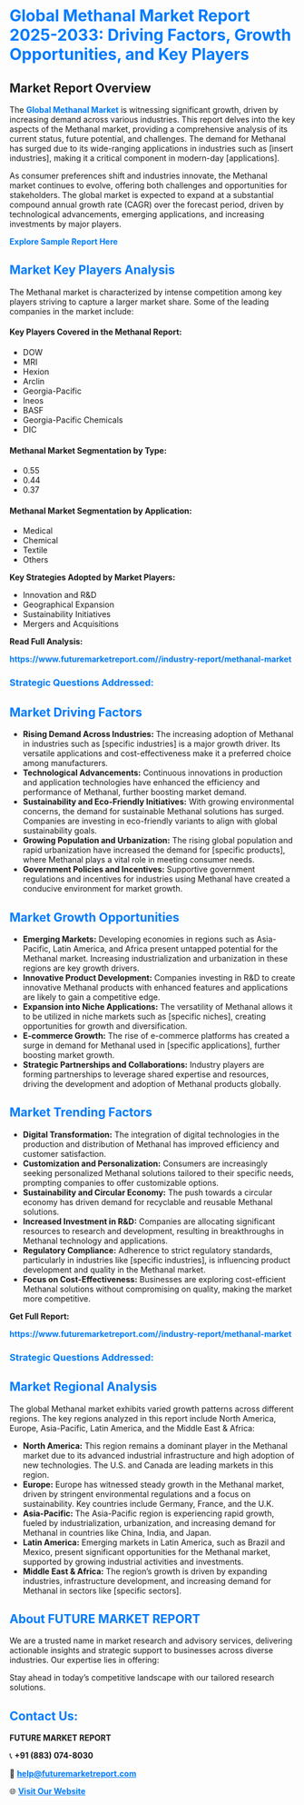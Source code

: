 <h1 style="color: #007BFF;">Global Methanal Market Report 2025-2033: Driving Factors, Growth Opportunities, and Key Players</h1>

<section id="overview">
<h2>Market Report Overview</h2>
<p>The <a href="https://www.futuremarketreport.com//industry-report/methanal-market" style="color: #007BFF; text-decoration: none;"><strong>Global Methanal Market</strong></a> is witnessing significant growth, driven by increasing demand across various industries. This report delves into the key aspects of the Methanal market, providing a comprehensive analysis of its current status, future potential, and challenges. The demand for Methanal has surged due to its wide-ranging applications in industries such as [insert industries], making it a critical component in modern-day [applications].</p>
<p>As consumer preferences shift and industries innovate, the Methanal market continues to evolve, offering both challenges and opportunities for stakeholders. The global market is expected to expand at a substantial compound annual growth rate (CAGR) over the forecast period, driven by technological advancements, emerging applications, and increasing investments by major players.</p>
</section>

<section id="overview">
<p><a href="https://www.futuremarketreport.com//request-sample/reportId=52953" style="color: #007BFF; text-decoration: none;"><strong>Explore Sample Report Here</strong></a></p>
</section>

<section id="key-players">
<h2 style="color: #007BFF;">Market Key Players Analysis</h2>
<p>The Methanal market is characterized by intense competition among key players striving to capture a larger market share. Some of the leading companies in the market include:</p>
<h4>Key Players Covered in the Methanal Report:</h4>
<ul><li>DOW</li><li>MRI</li><li>Hexion</li><li>Arclin</li><li>Georgia-Pacific</li><li>Ineos</li><li>BASF</li><li>Georgia-Pacific Chemicals</li><li>DIC</li></ul>
<h4>Methanal Market Segmentation by Type:</h4>
<ul><li>0.55</li><li>0.44</li><li>0.37</li></ul>

<h4>Methanal Market Segmentation by Application:</h4>
<ul><li>Medical</li><li>Chemical</li><li>Textile</li><li>Others</li></ul>
<p><strong>Key Strategies Adopted by Market Players:</strong></p>
<ul>
<li>Innovation and R&D</li>
<li>Geographical Expansion</li>
<li>Sustainability Initiatives</li>
<li>Mergers and Acquisitions</li>
</ul>
</section>

<section>
<p><strong>Read Full Analysis: </strong></p><a href="https://www.futuremarketreport.com//industry-report/methanal-market" style="color: #007BFF; text-decoration: none;"><strong>https://www.futuremarketreport.com//industry-report/methanal-market</strong></a>
<h3 style="color: #007BFF;">Strategic Questions Addressed:</h3>
</section>

<section id="driving-factors">
<h2 style="color: #007BFF;">Market Driving Factors</h2>
<ul>
<li><strong>Rising Demand Across Industries:</strong> The increasing adoption of Methanal in industries such as [specific industries] is a major growth driver. Its versatile applications and cost-effectiveness make it a preferred choice among manufacturers.</li>
<li><strong>Technological Advancements:</strong> Continuous innovations in production and application technologies have enhanced the efficiency and performance of Methanal, further boosting market demand.</li>
<li><strong>Sustainability and Eco-Friendly Initiatives:</strong> With growing environmental concerns, the demand for sustainable Methanal solutions has surged. Companies are investing in eco-friendly variants to align with global sustainability goals.</li>
<li><strong>Growing Population and Urbanization:</strong> The rising global population and rapid urbanization have increased the demand for [specific products], where Methanal plays a vital role in meeting consumer needs.</li>
<li><strong>Government Policies and Incentives:</strong> Supportive government regulations and incentives for industries using Methanal have created a conducive environment for market growth.</li>
</ul>
</section>

<section id="growth-opportunities">
<h2 style="color: #007BFF;">Market Growth Opportunities</h2>
<ul>
<li><strong>Emerging Markets:</strong> Developing economies in regions such as Asia-Pacific, Latin America, and Africa present untapped potential for the Methanal market. Increasing industrialization and urbanization in these regions are key growth drivers.</li>
<li><strong>Innovative Product Development:</strong> Companies investing in R&D to create innovative Methanal products with enhanced features and applications are likely to gain a competitive edge.</li>
<li><strong>Expansion into Niche Applications:</strong> The versatility of Methanal allows it to be utilized in niche markets such as [specific niches], creating opportunities for growth and diversification.</li>
<li><strong>E-commerce Growth:</strong> The rise of e-commerce platforms has created a surge in demand for Methanal used in [specific applications], further boosting market growth.</li>
<li><strong>Strategic Partnerships and Collaborations:</strong> Industry players are forming partnerships to leverage shared expertise and resources, driving the development and adoption of Methanal products globally.</li>
</ul>
</section>

<section id="trending-factors">
<h2 style="color: #007BFF;">Market Trending Factors</h2>
<ul>
<li><strong>Digital Transformation:</strong> The integration of digital technologies in the production and distribution of Methanal has improved efficiency and customer satisfaction.</li>
<li><strong>Customization and Personalization:</strong> Consumers are increasingly seeking personalized Methanal solutions tailored to their specific needs, prompting companies to offer customizable options.</li>
<li><strong>Sustainability and Circular Economy:</strong> The push towards a circular economy has driven demand for recyclable and reusable Methanal solutions.</li>
<li><strong>Increased Investment in R&D:</strong> Companies are allocating significant resources to research and development, resulting in breakthroughs in Methanal technology and applications.</li>
<li><strong>Regulatory Compliance:</strong> Adherence to strict regulatory standards, particularly in industries like [specific industries], is influencing product development and quality in the Methanal market.</li>
<li><strong>Focus on Cost-Effectiveness:</strong> Businesses are exploring cost-efficient Methanal solutions without compromising on quality, making the market more competitive.</li>
</ul>
</section>

<section>
<p><strong>Get Full Report: </strong></p><a href="https://www.futuremarketreport.com//industry-report/methanal-market" style="color: #007BFF; text-decoration: none;"><strong>https://www.futuremarketreport.com//industry-report/methanal-market</strong></a>
<h3 style="color: #007BFF;">Strategic Questions Addressed:</h3>
</section>


<section id="regional-analysis">
<h2 style="color: #007BFF;">Market Regional Analysis</h2>
<p>The global Methanal market exhibits varied growth patterns across different regions. The key regions analyzed in this report include North America, Europe, Asia-Pacific, Latin America, and the Middle East & Africa:</p>
<ul>
<li><strong>North America:</strong> This region remains a dominant player in the Methanal market due to its advanced industrial infrastructure and high adoption of new technologies. The U.S. and Canada are leading markets in this region.</li>
<li><strong>Europe:</strong> Europe has witnessed steady growth in the Methanal market, driven by stringent environmental regulations and a focus on sustainability. Key countries include Germany, France, and the U.K.</li>
<li><strong>Asia-Pacific:</strong> The Asia-Pacific region is experiencing rapid growth, fueled by industrialization, urbanization, and increasing demand for Methanal in countries like China, India, and Japan.</li>
<li><strong>Latin America:</strong> Emerging markets in Latin America, such as Brazil and Mexico, present significant opportunities for the Methanal market, supported by growing industrial activities and investments.</li>
<li><strong>Middle East & Africa:</strong> The region’s growth is driven by expanding industries, infrastructure development, and increasing demand for Methanal in sectors like [specific sectors].</li>
</ul>
</section>

<footer>
<h2 style="color: #007BFF;">About FUTURE MARKET REPORT</h2>
<p>We are a trusted name in market research and advisory services, delivering actionable insights and strategic support to businesses across diverse industries. Our expertise lies in offering:</p>

<p>Stay ahead in today’s competitive landscape with our tailored research solutions.</p>

<h2 style="color: #007BFF;">Contact Us:</h2>
<p><strong>FUTURE MARKET REPORT</strong></p>
<p>📞 <strong>+91 (883) 074-8030</strong></p>
<p>📧 <strong><a href="mailto:help@futuremarketreport.com" style="color: #007BFF;">help@futuremarketreport.com</a></strong></p>
<p>🌐 <strong><a href="https://www.futuremarketreport.com/" style="color: #007BFF;">Visit Our Website</a></strong></p>
</footer>